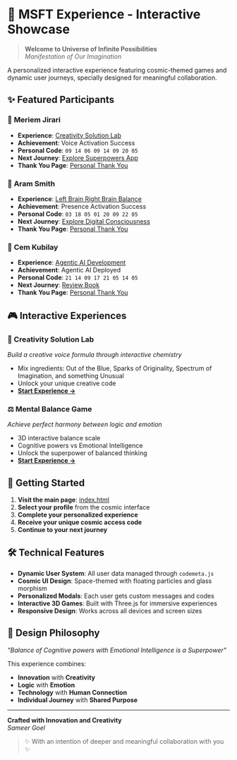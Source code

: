 # 🌟 MSFT Experience - Interactive Showcase

> **Welcome to Universe of Infinite Possibilities**  
> *Manifestation of Our Imagination*

A personalized interactive experience featuring cosmic-themed games and dynamic user journeys, specially designed for meaningful collaboration.

## ✨ Featured Participants

### 🎨 **Meriem Jirari**
- **Experience**: [Creativity Solution Lab](apps/CreativitySolutionLab.html?name=Meriem)
- **Achievement**: Voice Activation Success
- **Personal Code**: `09 14 06 09 14 09 20 05`
- **Next Journey**: [Explore Superpowers App](https://updatemind.space/)
- **Thank You Page**: [Personal Thank You](apps/thankyou.html?name=Meriem)

### 🧠 **Aram Smith**
- **Experience**: [Left Brain Right Brain Balance](apps/LeftBrainRightBrain.html?name=Aram)
- **Achievement**: Presence Activation Success
- **Personal Code**: `03 18 05 01 20 09 22 05`
- **Next Journey**: [Explore Digital Consciousness](https://sameerai.com/)
- **Thank You Page**: [Personal Thank You](apps/thankyou.html?name=Aram)

### 🤖 **Cem Kubilay**
- **Experience**: [Agentic AI Development](https://sameerai.com/pages/dev.html)
- **Achievement**: Agentic AI Deployed
- **Personal Code**: `21 14 09 17 21 05 14 05`
- **Next Journey**: [Review Book](https://updatemind.space/bookreader.html)
- **Thank You Page**: [Personal Thank You](apps/thankyou.html?name=Cem)

## 🎮 Interactive Experiences

### 🧪 Creativity Solution Lab
*Build a creative voice formula through interactive chemistry*
- Mix ingredients: Out of the Blue, Sparks of Originality, Spectrum of Imagination, and something Unusual
- Unlock your unique creative code
- **[Start Experience →](apps/CreativitySolutionLab.html)**

### ⚖️ Mental Balance Game
*Achieve perfect harmony between logic and emotion*
- 3D interactive balance scale
- Cognitive powers vs Emotional Intelligence
- Unlock the superpower of balanced thinking
- **[Start Experience →](apps/LeftBrainRightBrain.html)**

## 🚀 Getting Started

1. **Visit the main page**: [index.html](index.html)
2. **Select your profile** from the cosmic interface
3. **Complete your personalized experience**
4. **Receive your unique cosmic access code**
5. **Continue to your next journey**

## 🛠 Technical Features

- **Dynamic User System**: All user data managed through `codemeta.js`
- **Cosmic UI Design**: Space-themed with floating particles and glass morphism
- **Personalized Modals**: Each user gets custom messages and codes
- **Interactive 3D Games**: Built with Three.js for immersive experiences
- **Responsive Design**: Works across all devices and screen sizes

## 🎨 Design Philosophy

*"Balance of Cognitive powers with Emotional Intelligence is a Superpower"*

This experience combines:
- **Innovation** with **Creativity**
- **Logic** with **Emotion** 
- **Technology** with **Human Connection**
- **Individual Journey** with **Shared Purpose**

---

**Crafted with Innovation and Creativity**  
*Sameer Goel*

> ✨ With an intention of deeper and meaningful collaboration with you ✨